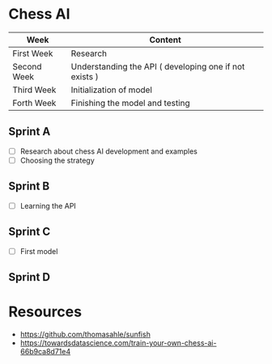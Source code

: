 # Chess AI
| Week | Content |
| --- | --- |
| First Week | Research |
| Second Week | Understanding the API ( developing one if not exists ) |
| Third Week | Initialization of model |
| Forth Week | Finishing the model and testing |

## Sprint A
- [ ] Research about chess AI development and examples
- [ ] Choosing the strategy

## Sprint B
- [ ] Learning the API

## Sprint C
- [ ] First model

## Sprint D

# Resources
- https://github.com/thomasahle/sunfish
- https://towardsdatascience.com/train-your-own-chess-ai-66b9ca8d71e4
